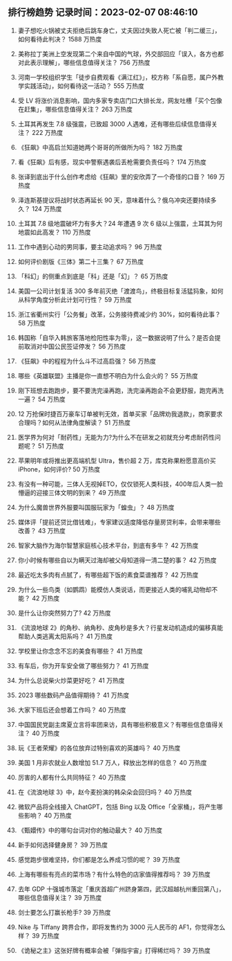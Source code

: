 
## 排行榜趋势 记录时间：2023-02-07 08:46:10
  
  1. 妻子想吃火锅被丈夫拒绝后跳车身亡，丈夫因过失致人死亡被「判二缓三」，如何看待此判决？ 1588 万热度
    
  2. 美称拉丁美洲上空发现第二个来自中国的气球，外交部回应「误入，各方也都对此表示理解」，哪些信息值得关注？ 756 万热度
    
  3. 河南一学校组织学生「徒步自费观看《满江红》」，校方称「系自愿，属户外教学实践活动」，如何看待这一活动？ 555 万热度
    
  4. 受 LV 将涨价消息影响，国内多家专卖店门口大排长龙，网友吐槽「买个包像在赶集」，哪些信息值得关注？ 263 万热度
    
  5. 土耳其再发生 7.8 级强震，已致超 3000 人遇难，还有哪些后续信息值得关注？ 222 万热度
    
  6. 《狂飙》中高启兰知道她两个哥哥的所做所为吗？ 182 万热度
    
  7. 看《狂飙》后有感，现实中警察遇袭后丢枪需要负责任吗？ 174 万热度
    
  8. 张译到底出于什么创作考虑给《狂飙》里的安欣弄了一个奇怪的口音？ 169 万热度
    
  9. 泽连斯基提议将战时状态再延长 90 天，意味着什么？俄乌冲突还要持续多久？ 124 万热度
    
  10. 土耳其 7.8 级地震破坏力有多大？24 年遭遇 9 次 6 级以上强震，土耳其为何地震如此高发？ 110 万热度
    
  11. 工作中遇到心动的男同事，要主动追求吗？ 96 万热度
    
  12. 如何评价剧版《三体》第二十三集？ 67 万热度
    
  13. 「科幻」的侧重点到底是「科」还是「幻」？ 65 万热度
    
  14. 美国一公司计划复活 300 多年前灭绝「渡渡鸟」，终极目标复活猛犸象，如何从科学角度分析此计划可行性？ 59 万热度
    
  15. 浙江省衢州实行「公务餐」改革，公务接待费减少约 30%，如何看待此事？ 58 万热度
    
  16. 韩国称「自华入韩旅客落地检阳性率为零」，这一数据说明了什么？是否会提前取消对中国公民签证停发？ 56 万热度
    
  17. 《狂飙》中的程程为什么斗不过高启强？ 56 万热度
    
  18. 哪些《英雄联盟》主播是你一直想不明白为什么会火的？ 55 万热度
    
  19. 刚下班想去跑跑步，要不要洗完澡再跑，洗完澡再跑会不会更舒服，跑完再洗一遍？ 54 万热度
    
  20. 12 万抢保时捷百万豪车订单被判无效，首单买家「品牌劝我退款」，商家要求合理吗？如何从法律角度解读？ 51 万热度
    
  21. 医学界为何对「耐药性」无能为力?为什么不在研发之初就充分考虑耐药性问题呢？ 51 万热度
    
  22. 苹果明年或将推出更高端机型 Ultra，售价超 2 万，库克称果粉愿意高价买 iPhone，如何评价? 50 万热度
    
  23. 有没有一种可能，三体人无视掉ETO，仅仅锁死人类科技，400年后人类一脸懵逼的迎接三体文明的到来？ 49 万热度
    
  24. 为什么魔兽世界外服要叫国服玩家为「蝗虫」？ 48 万热度
    
  25. 媒体评「提前还贷比借钱难」，专家建议适度降低存量房贷利率，会带来哪些改善？ 43 万热度
    
  26. 智家大脑作为海尔智慧家庭核心技术平台，到底有多牛？ 42 万热度
    
  27. 你小时候有哪些自以为瞒天过海却被父母知道得一清二楚的事？ 42 万热度
    
  28. 最近吃太多肉有点腻了，有哪些超下饭的素食菜谱推荐？ 42 万热度
    
  29. 为什么一些鸟类（如鹦鹉）能模仿人类说话，而更接近人类的哺乳动物却不能？ 42 万热度
    
  30. 是什么让你突然努力了? 42 万热度
    
  31. 《流浪地球 2》的角秒、纳角秒、皮角秒是多大？行星发动机造成的偏移真能帮助人类逃离太阳系吗？ 41 万热度
    
  32. 学校里让你念念不忘的美食有哪些？ 41 万热度
    
  33. 有车后，你为开车安全做了哪些努力？ 41 万热度
    
  34. 为什么总说柴火炒菜更好吃？ 41 万热度
    
  35. 2023 哪些数码产品值得期待？ 41 万热度
    
  36. 大家下班后还会想着工作吗？ 40 万热度
    
  37. 中国国民党副主席夏立言将率团来访，具有哪些积极意义？有哪些信息值得关注？ 40 万热度
    
  38. 玩《王者荣耀》的各位放弃过特别喜欢的英雄吗？ 40 万热度
    
  39. 美国 1 月非农就业人数增加 51.7 万人，释放出怎样的信息？ 40 万热度
    
  40. 厉害的人都有什么共同特征？ 40 万热度
    
  41. 在《流浪地球 3》中，赵今麦扮演的韩朵朵会回归吗？ 40 万热度
    
  42. 微软产品将全线接入 ChatGPT，包括 Bing 以及 Office「全家桶」，将产生哪些影响？ 40 万热度
    
  43. 《甄嬛传》中的哪句台词对你的触动最大？ 40 万热度
    
  44. 新手如何选择健身房？ 39 万热度
    
  45. 感觉跑步很难坚持，你们都是怎么养成习惯的呢？ 39 万热度
    
  46. 上海有哪些有亮点的菜市场？有什么特色的店家值得推荐吗？ 39 万热度
    
  47. 去年 GDP 十强城市落定「重庆首超广州跻身第四，武汉超越杭州重回第八」，哪些信息值得关注？ 39 万热度
    
  48. 剑士要怎么打赢长枪手? 39 万热度
    
  49. Nike 与 Tiffany 跨界合作，即将发售约为 3000 元人民币的 AF1，你觉得怎么样？ 39 万热度
    
  50. 《诡秘之主》这张好牌有概率会被「弹指宇宙」打得稀烂吗？ 39 万热度
    